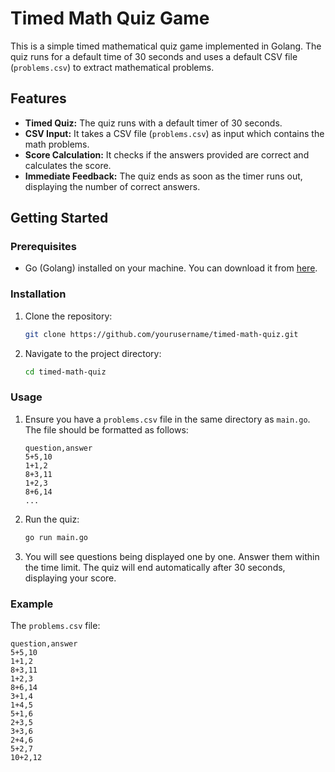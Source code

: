 # Timed Math Quiz Game

This is a simple timed mathematical quiz game implemented in Golang. The quiz runs for a default time of 30 seconds and uses a default CSV file (`problems.csv`) to extract mathematical problems. 

## Features
- **Timed Quiz:** The quiz runs with a default timer of 30 seconds.
- **CSV Input:** It takes a CSV file (`problems.csv`) as input which contains the math problems.
- **Score Calculation:** It checks if the answers provided are correct and calculates the score.
- **Immediate Feedback:** The quiz ends as soon as the timer runs out, displaying the number of correct answers.

## Getting Started

### Prerequisites
- Go (Golang) installed on your machine. You can download it from [here](https://golang.org/dl/).

### Installation
1. Clone the repository:
    ```sh
    git clone https://github.com/yourusername/timed-math-quiz.git
    ```
2. Navigate to the project directory:
    ```sh
    cd timed-math-quiz
    ```

### Usage
1. Ensure you have a `problems.csv` file in the same directory as `main.go`. The file should be formatted as follows:
    ```csv
    question,answer
    5+5,10
    1+1,2
    8+3,11
    1+2,3
    8+6,14
    ...
    ```

2. Run the quiz:
    ```sh
    go run main.go
    ```

3. You will see questions being displayed one by one. Answer them within the time limit. The quiz will end automatically after 30 seconds, displaying your score.

### Example

The `problems.csv` file:

```csv
question,answer
5+5,10
1+1,2
8+3,11
1+2,3
8+6,14
3+1,4
1+4,5
5+1,6
2+3,5
3+3,6
2+4,6
5+2,7
10+2,12

